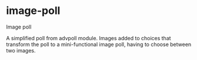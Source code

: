 image-poll
==========

Image poll

A simplified poll from advpoll module. Images added to choices that transform the poll to a mini-functional image poll, having to choose between two images.
